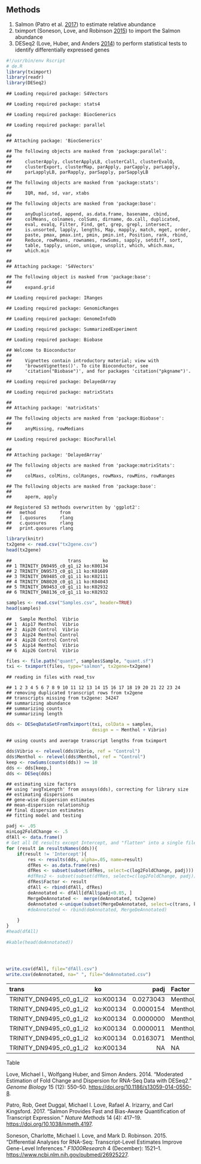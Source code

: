 ## Methods

1.  Salmon (Patro et al. [2017](#ref-Patro)) to estimate relative
    abundance
2.  tximport (Soneson, Love, and Robinson [2015](#ref-Soneson)) to
    import the Salmon abundance
3.  DESeq2 (Love, Huber, and Anders [2014](#ref-Love)) to perform
    statistical tests to identify differentially expressed genes

<!-- end list -->

``` r
#!/usr/bin/env Rscript
# de.R
library(tximport)
library(readr)
library(DESeq2)
```

    ## Loading required package: S4Vectors

    ## Loading required package: stats4

    ## Loading required package: BiocGenerics

    ## Loading required package: parallel

    ## 
    ## Attaching package: 'BiocGenerics'

    ## The following objects are masked from 'package:parallel':
    ## 
    ##     clusterApply, clusterApplyLB, clusterCall, clusterEvalQ,
    ##     clusterExport, clusterMap, parApply, parCapply, parLapply,
    ##     parLapplyLB, parRapply, parSapply, parSapplyLB

    ## The following objects are masked from 'package:stats':
    ## 
    ##     IQR, mad, sd, var, xtabs

    ## The following objects are masked from 'package:base':
    ## 
    ##     anyDuplicated, append, as.data.frame, basename, cbind,
    ##     colMeans, colnames, colSums, dirname, do.call, duplicated,
    ##     eval, evalq, Filter, Find, get, grep, grepl, intersect,
    ##     is.unsorted, lapply, lengths, Map, mapply, match, mget, order,
    ##     paste, pmax, pmax.int, pmin, pmin.int, Position, rank, rbind,
    ##     Reduce, rowMeans, rownames, rowSums, sapply, setdiff, sort,
    ##     table, tapply, union, unique, unsplit, which, which.max,
    ##     which.min

    ## 
    ## Attaching package: 'S4Vectors'

    ## The following object is masked from 'package:base':
    ## 
    ##     expand.grid

    ## Loading required package: IRanges

    ## Loading required package: GenomicRanges

    ## Loading required package: GenomeInfoDb

    ## Loading required package: SummarizedExperiment

    ## Loading required package: Biobase

    ## Welcome to Bioconductor
    ## 
    ##     Vignettes contain introductory material; view with
    ##     'browseVignettes()'. To cite Bioconductor, see
    ##     'citation("Biobase")', and for packages 'citation("pkgname")'.

    ## Loading required package: DelayedArray

    ## Loading required package: matrixStats

    ## 
    ## Attaching package: 'matrixStats'

    ## The following objects are masked from 'package:Biobase':
    ## 
    ##     anyMissing, rowMedians

    ## Loading required package: BiocParallel

    ## 
    ## Attaching package: 'DelayedArray'

    ## The following objects are masked from 'package:matrixStats':
    ## 
    ##     colMaxs, colMins, colRanges, rowMaxs, rowMins, rowRanges

    ## The following objects are masked from 'package:base':
    ## 
    ##     aperm, apply

    ## Registered S3 methods overwritten by 'ggplot2':
    ##   method         from 
    ##   [.quosures     rlang
    ##   c.quosures     rlang
    ##   print.quosures rlang

``` r
library(knitr)
tx2gene <- read.csv("tx2gene.csv")
head(tx2gene)
```

    ##                     trans        ko
    ## 1 TRINITY_DN9495_c0_g1_i2 ko:K00134
    ## 2 TRINITY_DN9573_c0_g1_i1 ko:K01689
    ## 3 TRINITY_DN9485_c0_g1_i1 ko:K02111
    ## 4 TRINITY_DN8020_c0_g1_i1 ko:K04043
    ## 5 TRINITY_DN9453_c0_g1_i1 ko:K02932
    ## 6 TRINITY_DN8136_c0_g1_i1 ko:K02932

``` r
samples <- read.csv("Samples.csv", header=TRUE)
head(samples)
```

    ##   Sample Menthol  Vibrio
    ## 1  Aip17 Menthol  Vibrio
    ## 2  Aip20 Control  Vibrio
    ## 3  Aip24 Menthol Control
    ## 4  Aip28 Control Control
    ## 5  Aip14 Menthol  Vibrio
    ## 6  Aip26 Control  Vibrio

``` r
files <- file.path("quant", samples$Sample, "quant.sf")
txi <- tximport(files, type="salmon", tx2gene=tx2gene)
```

    ## reading in files with read_tsv

    ## 1 2 3 4 5 6 7 8 9 10 11 12 13 14 15 16 17 18 19 20 21 22 23 24 
    ## removing duplicated transcript rows from tx2gene
    ## transcripts missing from tx2gene: 34247
    ## summarizing abundance
    ## summarizing counts
    ## summarizing length

``` r
dds <- DESeqDataSetFromTximport(txi, colData = samples, 
                                design = ~ Menthol + Vibrio)
```

    ## using counts and average transcript lengths from tximport

``` r
dds$Vibrio <- relevel(dds$Vibrio, ref = "Control")
dds$Menthol <- relevel(dds$Menthol, ref = "Control")
keep <- rowSums(counts(dds)) >= 10
dds <- dds[keep,]
dds <- DESeq(dds)
```

    ## estimating size factors
    ## using 'avgTxLength' from assays(dds), correcting for library size
    ## estimating dispersions
    ## gene-wise dispersion estimates
    ## mean-dispersion relationship
    ## final dispersion estimates
    ## fitting model and testing

``` r
padj <- .05
minLog2FoldChange <- .5
dfAll <- data.frame()
# Get all DE results except Intercept, and "flatten" into a single file.
for (result in resultsNames(dds)){
    if(result != 'Intercept'){
        res <- results(dds, alpha=.05, name=result)
        dfRes <- as.data.frame(res)
        dfRes <- subset(subset(dfRes, select=c(log2FoldChange, padj)))
        #dfRes2 <- subset(subset(dfRes, select=c(log2FoldChange, padj)))
        dfRes$Factor <- result
        dfAll <- rbind(dfAll, dfRes)    
        deAnnotated <- dfAll[dfAll$padj<0.05, ]
        MergeDeAnnotated <-  merge(deAnnotated, tx2gene)
        deAnnotated <-unique(subset(MergeDeAnnotated, select=c(trans, ko, padj, Factor)))
        #deAnnotated <- rbind(deAnnotated, MergeDeAnnotated)

    }
}
#head(dfAll)

#kable(head(deAnnotated))




write.csv(dfAll, file="dfAll.csv")
write.csv(deAnnotated, na=" ", file="deAnnotated.csv")
```

| trans                       | ko        |      padj | Factor                        |
| :-------------------------- | :-------- | --------: | :---------------------------- |
| TRINITY\_DN9495\_c0\_g1\_i2 | ko:K00134 | 0.0273043 | Menthol\_Menthol\_vs\_Control |
| TRINITY\_DN9495\_c0\_g1\_i2 | ko:K00134 | 0.0000154 | Menthol\_Menthol\_vs\_Control |
| TRINITY\_DN9495\_c0\_g1\_i2 | ko:K00134 | 0.0000000 | Menthol\_Menthol\_vs\_Control |
| TRINITY\_DN9495\_c0\_g1\_i2 | ko:K00134 | 0.0000011 | Menthol\_Menthol\_vs\_Control |
| TRINITY\_DN9495\_c0\_g1\_i2 | ko:K00134 | 0.0163071 | Menthol\_Menthol\_vs\_Control |
| TRINITY\_DN9495\_c0\_g1\_i2 | ko:K00134 |        NA | NA                            |

Table

<div id="refs" class="references">

<div id="ref-Love">

Love, Michael I., Wolfgang Huber, and Simon Anders. 2014. “Moderated
Estimation of Fold Change and Dispersion for RNA-Seq Data with DESeq2.”
*Genome Biology* 15 (12): 550–50.
<https://doi.org/10.1186/s13059-014-0550-8>.

</div>

<div id="ref-Patro">

Patro, Rob, Geet Duggal, Michael I. Love, Rafael A. Irizarry, and Carl
Kingsford. 2017. “Salmon Provides Fast and Bias-Aware Quantification of
Transcript Expression.” *Nature Methods* 14 (4): 417–19.
<https://doi.org/10.1038/nmeth.4197>.

</div>

<div id="ref-Soneson">

Soneson, Charlotte, Michael I. Love, and Mark D. Robinson. 2015.
“Differential Analyses for RNA-Seq: Transcript-Level Estimates Improve
Gene-Level Inferences.” *F1000Research* 4 (December): 1521–1.
<https://www.ncbi.nlm.nih.gov/pubmed/26925227>.

</div>

</div>
